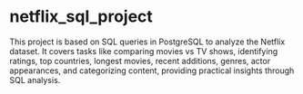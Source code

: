 # netflix_sql_project
This project is based on SQL queries in PostgreSQL to analyze the Netflix dataset. It covers tasks like comparing movies vs TV shows, identifying ratings, top countries, longest movies, recent additions, genres, actor appearances, and categorizing content, providing practical insights through SQL analysis.
